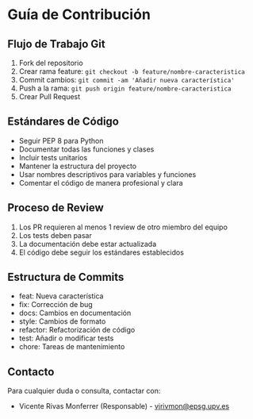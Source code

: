 # Guía de Contribución

## Flujo de Trabajo Git
1. Fork del repositorio
2. Crear rama feature: `git checkout -b feature/nombre-caracteristica`
3. Commit cambios: `git commit -am 'Añadir nueva característica'`
4. Push a la rama: `git push origin feature/nombre-caracteristica`
5. Crear Pull Request

## Estándares de Código
- Seguir PEP 8 para Python
- Documentar todas las funciones y clases
- Incluir tests unitarios
- Mantener la estructura del proyecto
- Usar nombres descriptivos para variables y funciones
- Comentar el código de manera profesional y clara

## Proceso de Review
1. Los PR requieren al menos 1 review de otro miembro del equipo
2. Los tests deben pasar
3. La documentación debe estar actualizada
4. El código debe seguir los estándares establecidos

## Estructura de Commits
- feat: Nueva característica
- fix: Corrección de bug
- docs: Cambios en documentación
- style: Cambios de formato
- refactor: Refactorización de código
- test: Añadir o modificar tests
- chore: Tareas de mantenimiento

## Contacto
Para cualquier duda o consulta, contactar con:
- Vicente Rivas Monferrer (Responsable) - vjrivmon@epsg.upv.es 